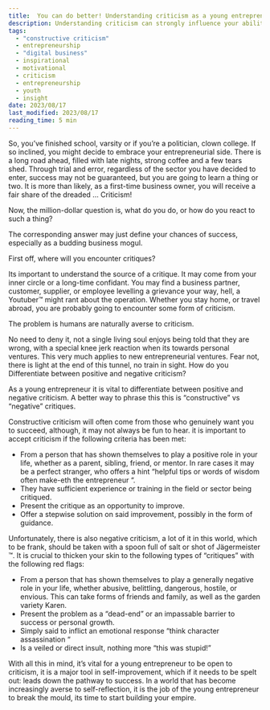 ```yaml
---
title:  You can do better! Understanding criticism as a young entrepreneur
description: Understanding criticism can strongly influence your ability to self-improve and develop new skill sets.
tags:
  - "constructive criticism"
  - entrepreneurship 
  - "digital business" 
  - inspirational 
  - motivational 
  - criticism
  - entrepreneurship 
  - youth 
  - insight 
date: 2023/08/17
last_modified: 2023/08/17
reading_time: 5 min
---
```


So, you’ve finished school, varsity or if you’re a politician, clown college. If so inclined, you might decide to embrace your entrepreneurial side.  There is a long road ahead, filled with late nights, strong coffee and a few tears shed. Through trial and error, regardless of the sector you have decided to enter, success may not be guaranteed, but you are going to learn a thing or two. It is more than likely, as a first-time business owner, you will receive a fair share of the dreaded … Criticism!

Now, the million-dollar question is, what do you do, or how do you react to such a thing? 

The corresponding answer may just define your chances of success, especially as a budding business mogul.

First off, where will you encounter critiques? 

Its important to understand the source of a critique. It may come from your inner circle or a long-time confidant. You may find a business partner, customer, supplier, or employee levelling a grievance your way, hell, a Youtuber™ might rant about the operation.  Whether you stay home, or travel abroad, you are probably going to encounter some form of criticism.

The problem is humans are naturally averse to criticism.

No need to deny it, not a single living soul enjoys being told that they are wrong, with a special knee jerk reaction when its towards personal ventures. This very much applies to new entrepreneurial ventures. Fear not, there is light at the end of this tunnel, no train in sight. 
How do you Differentiate between positive and negative criticism?

As a young entrepreneur it is vital to differentiate between positive and negative criticism. A better way to phrase this this is “constructive” vs “negative” critiques.

Constructive criticism will often come from those who genuinely want you to succeed, although, it may not always be fun to hear.  it is important to accept criticism if the following criteria has been met:
- From a person that has shown themselves to play a positive role in your life, whether as a parent, sibling, friend, or mentor. In rare cases it may be a perfect stranger, who offers a hint “helpful tips or words of wisdom often make-eth the entrepreneur “.
- They have sufficient experience or training in the field or sector being critiqued.
- Present the critique as an opportunity to improve.
- Offer a stepwise solution on said improvement, possibly in the form of guidance. 

Unfortunately, there is also negative criticism, a lot of it in this world, which to be frank, should be taken with a spoon full of salt or shot of Jägermeister ™. It is crucial to thicken your skin to the following types of “critiques” with the following red flags:

- From a person that has shown themselves to play a generally negative role in your life, whether abusive, belittling, dangerous, hostile, or envious. This can take forms of friends and family, as well as the garden variety Karen.
- Present the problem as a “dead-end” or an impassable barrier to success or personal growth.
- Simply said to inflict an emotional response “think character assassination “ 
- Is a veiled or direct insult, nothing more “this was stupid!”

With all this in mind, it’s vital for a young entrepreneur to be open to criticism, it is a major tool in self-improvement, which if it needs to be spelt out: leads down the pathway to success. In a world that has become increasingly averse to self-reflection, it is the job of the young entrepreneur to break the mould, its time to start building your empire.